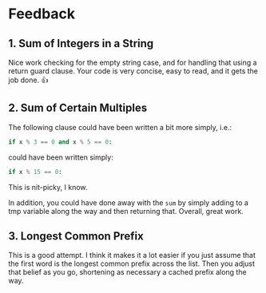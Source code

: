 # Feedback

## 1. Sum of Integers in a String

Nice work checking for the empty string case, and for handling that using a
return guard clause. Your code is very concise, easy to read, and it gets the
job done. 👍

## 2. Sum of Certain Multiples

The following clause could have been written a bit more simply, i.e.:

```python
if x % 3 == 0 and x % 5 == 0:
```

could have been written simply:

```python
if x % 15 == 0:
```

This is nit-picky, I know.

In addition, you could have done away with the `sum` by simply adding to a tmp
variable along the way and then returning that. Overall, great work.

## 3. Longest Common Prefix

This is a good attempt. I think it makes it a lot easier if you just assume
that the first word is the longest common prefix across the list. Then you
adjust that belief as you go, shortening as necessary a cached prefix along
the way.
